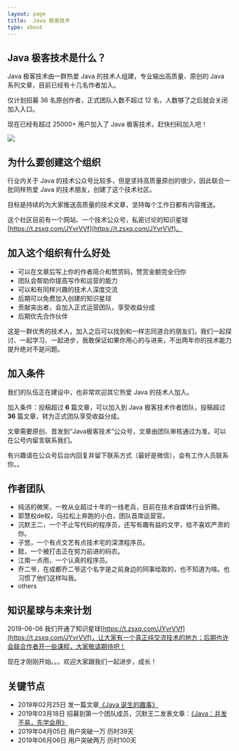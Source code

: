 ```yaml
---
layout: page
title:  Java 极客技术
type: about
---
```


## Java 极客技术是什么？

Java 极客技术由一群热爱 Java 的技术人组建，专业输出高质量、原创的 Java 系列文章，目前已经有十几名作者加入。

仅计划招募 36 名原创作者，正式团队人数不超过 12 名，人数够了之后就会关闭加入入口。

现在已经有超过 25000+ 用户加入了 Java 极客技术，赶快扫码加入吧！

![](/assets/images/wechat-qcode.jpg)


## 为什么要创建这个组织

行业内关于 Java 的技术公众号比较多，但是坚持高质量原创的很少，因此联合一批同样热爱 Java 的技术朋友，创建了这个技术社区。

目标是持续的为大家推送高质量的技术文章，坚持每个工作日都有内容推送。

这个社区目前有一个网站、一个技术公众号，私密讨论的知识星球[https://t.zsxq.com/JYvrVVf](https://t.zsxq.com/JYvrVVf)。


## 加入这个组织有什么好处

- 可以在文章后写上你的作者简介和赞赏码，赞赏金额完全归你
- 团队会帮助你提高写作和运营的能力
- 可以和有同样兴趣的技术人深度交流
- 后期可以免费加入创建的知识星球
- 贡献突出者，会加入正式运营团队，享受收益分成
- 后期优先合作伙伴

这是一群优秀的技术人，加入之后可以找到和一样志同道合的朋友们，我们一起探讨、一起学习、一起进步，我敢保证如果你用心的与进来，不出两年你的技术能力提升绝对不是问题。


## 加入条件

我们的队伍正在建设中，也非常欢迎其它热爱 Java 的技术人加入。

加入条件：投稿超过 **6** 篇文章，可以加入到 Java 极客技术作者团队，投稿超过 **36** 篇文章，转为正式团队享受收益分成。

文章需要原创、首发到“Java极客技术”公众号，文章由团队审核通过为准，可以在公号内留言联系我们。

有兴趣请在公众号后台内回复并留下联系方式（最好是微信），会有工作人员联系你。。


## 作者团队

- 纯洁的微笑，一枚从业超过十年的一线老兵，目前在技术自媒体行业折腾。
- 郭慧权de权，马拉松上奔跑的小白，团队首席运营官。
- 沉默王二，一个不止写代码的程序员，还写有趣有益的文字，给不喜欢严肃的你。
- 子悠，一个有点文艺有点技术宅的深漂程序员。
- 懿，一个被打击正在努力前进的码农。
- 江南一点雨，一个认真的程序员。
- 乔二爷，在成都乔二爷这个名字是之前身边的同事给取的，也不知道为啥。也习惯了他们这样叫我。
- others

## 知识星球与未来计划

2019-06-06 我们开通了知识星球[https://t.zsxq.com/JYvrVVf](https://t.zsxq.com/JYvrVVf)，让大家有一个真正纯交流技术的地方；后期也许会联合作者开一些课程，大家敬请期待吧！

现在才刚刚开始。。。欢迎大家跟我们一起进步，成长！

## 关键节点

- 2019年02月25日 发一篇文章[《Java 诞生的趣事》](https://mp.weixin.qq.com/s/bsYeKXJCKT4Vr1hNzsKxvw)
- 2019年03月18日 招募到第一个团队成员，沉默王二发表文章：[《Java：并发不易，先学会用》](https://mp.weixin.qq.com/s/OCsAO2ydI2Nz1F5cANCXfw)
- 2019年04月05日 用户突破一万 历时39天
- 2019年06月06日 用户突破两万 历时100天
